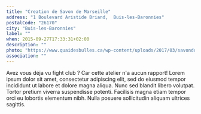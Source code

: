 ```yaml
---
title: "Creation de Savon de Marseille"
address: "1 Boulevard Aristide Briand,  Buis-les-Baronnies"
postalCode: "26170"
city: "Buis-les-Baronnies"
label: ""
when: 2015-09-27T17:33:31+02:00
description: ""
photo: "https://www.quaidesbulles.ca/wp-content/uploads/2017/03/savondupays.jpg"
association: ""
---
```

Avez vous déja vu fight club ? Car cette atelier n'a aucun rapport!
Lorem ipsum dolor sit amet, consectetur adipiscing elit, sed do eiusmod tempor incididunt ut labore et dolore magna aliqua. Nunc sed blandit libero volutpat. Tortor pretium viverra suspendisse potenti. Facilisis magna etiam tempor orci eu lobortis elementum nibh. Nulla posuere sollicitudin aliquam ultrices sagittis.